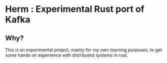 # Herm : Experimental Rust port of Kafka

## Why?

This is an experimental project, mainly for my own learning purposes, to get some hands on experience with distributed systems in rust.